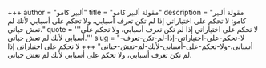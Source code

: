 +++
author = "ألبير كامو"
title = "مقولة ألبير كامو"
description = "مقولة ألبير كامو: لا تحكم على اختياراتي إذا لم تكن تعرف أسبابي، ولا تحكم على أسبابي لأنك لم تعش حياتي."
quote = '''لا تحكم على اختياراتي إذا لم تكن تعرف أسبابي، ولا تحكم على أسبابي لأنك لم تعش حياتي.'''
slug = "لا-تحكم-على-اختياراتي-إذا-لم-تكن-تعرف-أسبابي،-ولا-تحكم-على-أسبابي-لأنك-لم-تعش-حياتي"
+++
لا تحكم على اختياراتي إذا لم تكن تعرف أسبابي، ولا تحكم على أسبابي لأنك لم تعش حياتي.
